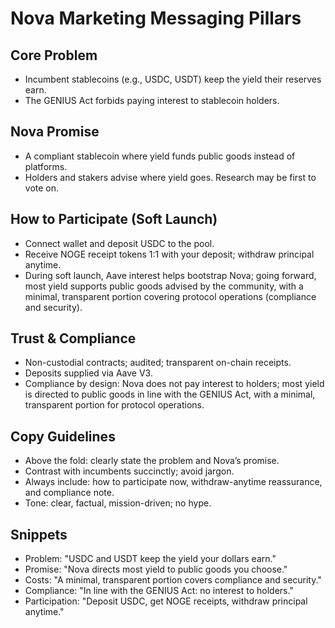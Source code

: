 # Nova Marketing Messaging Pillars

## Core Problem
- Incumbent stablecoins (e.g., USDC, USDT) keep the yield their reserves earn.
- The GENIUS Act forbids paying interest to stablecoin holders.

## Nova Promise
- A compliant stablecoin where yield funds public goods instead of platforms.
- Holders and stakers advise where yield goes. Research may be first to vote on.

## How to Participate (Soft Launch)
- Connect wallet and deposit USDC to the pool.
- Receive NOGE receipt tokens 1:1 with your deposit; withdraw principal anytime.
- During soft launch, Aave interest helps bootstrap Nova; going forward, most yield supports public goods advised by the community, with a minimal, transparent portion covering protocol operations (compliance and security).

## Trust & Compliance
- Non-custodial contracts; audited; transparent on-chain receipts.
- Deposits supplied via Aave V3.
- Compliance by design: Nova does not pay interest to holders; most yield is directed to public goods in line with the GENIUS Act, with a minimal, transparent portion for protocol operations.

## Copy Guidelines
- Above the fold: clearly state the problem and Nova’s promise.
- Contrast with incumbents succinctly; avoid jargon.
- Always include: how to participate now, withdraw-anytime reassurance, and compliance note.
- Tone: clear, factual, mission-driven; no hype.

## Snippets
- Problem: "USDC and USDT keep the yield your dollars earn."
- Promise: "Nova directs most yield to public goods you choose."
- Costs: "A minimal, transparent portion covers compliance and security."
- Compliance: "In line with the GENIUS Act: no interest to holders."
- Participation: "Deposit USDC, get NOGE receipts, withdraw principal anytime."

